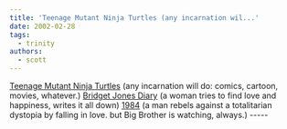 ```yaml
---
title: 'Teenage Mutant Ninja Turtles (any incarnation wil...'
date: 2002-02-28
tags:
  - trinity
authors:
  - scott
---
```


[Teenage Mutant Ninja Turtles](http://us.imdb.com/Title?0100758) (any incarnation will do: comics, cartoon, movies, whatever.)
[Bridget Jones Diary](http://us.imdb.com/Title?0243155) (a woman tries to find love and happiness, writes it all down)
[1984](http://us.imdb.com/Title?0048918) (a man rebels against a totalitarian dystopia by falling in love. but Big Brother is watching, always.) -----
